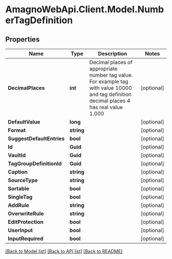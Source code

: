 
# AmagnoWebApi.Client.Model.NumberTagDefinition

## Properties

Name | Type | Description | Notes
------------ | ------------- | ------------- | -------------
**DecimalPlaces** | **int** | Decimal places of appropriate number tag value. For example tag with value 10000 and tag definition decimal places 4 has real value 1.000 | [optional] 
**DefaultValue** | **long** |  | [optional] 
**Format** | **string** |  | [optional] 
**SuggestDefaultEntries** | **bool** |  | [optional] 
**Id** | **Guid** |  | [optional] 
**VaultId** | **Guid** |  | [optional] 
**TagGroupDefinitionId** | **Guid** |  | [optional] 
**Caption** | **string** |  | [optional] 
**SourceType** | **string** |  | [optional] 
**Sortable** | **bool** |  | [optional] 
**SingleTag** | **bool** |  | [optional] 
**AddRule** | **string** |  | [optional] 
**OverwriteRule** | **string** |  | [optional] 
**EditProtection** | **bool** |  | [optional] 
**UserInput** | **bool** |  | [optional] 
**InputRequired** | **bool** |  | [optional] 

[[Back to Model list]](../README.md#documentation-for-models)
[[Back to API list]](../README.md#documentation-for-api-endpoints)
[[Back to README]](../README.md)

